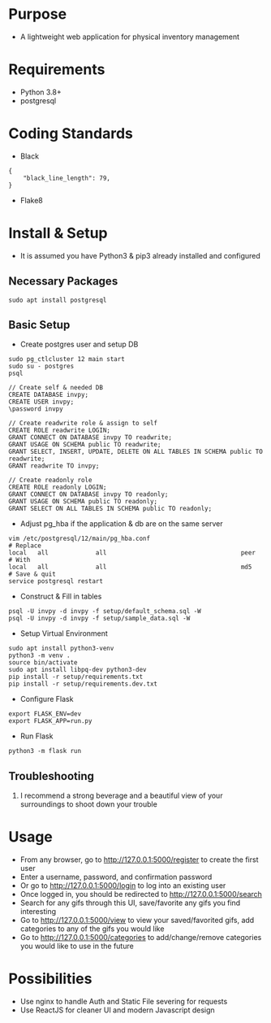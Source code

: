 # Purpose
* A lightweight web application for physical inventory management

# Requirements
* Python 3.8+
* postgresql

# Coding Standards
* Black
```
{
    "black_line_length": 79,
}
```
* Flake8

# Install & Setup
* It is assumed you have Python3 & pip3 already installed and configured

## Necessary Packages
```
sudo apt install postgresql
```

## Basic Setup
* Create postgres user and setup DB
```
sudo pg_ctlcluster 12 main start
sudo su - postgres
psql

// Create self & needed DB
CREATE DATABASE invpy;
CREATE USER invpy;
\password invpy

// Create readwrite role & assign to self
CREATE ROLE readwrite LOGIN;
GRANT CONNECT ON DATABASE invpy TO readwrite;
GRANT USAGE ON SCHEMA public TO readwrite;
GRANT SELECT, INSERT, UPDATE, DELETE ON ALL TABLES IN SCHEMA public TO readwrite;
GRANT readwrite TO invpy;

// Create readonly role
CREATE ROLE readonly LOGIN;
GRANT CONNECT ON DATABASE invpy TO readonly;
GRANT USAGE ON SCHEMA public TO readonly;
GRANT SELECT ON ALL TABLES IN SCHEMA public TO readonly;
```
* Adjust pg_hba if the application & db are on the same server
```
vim /etc/postgresql/12/main/pg_hba.conf
# Replace
local   all             all                                     peer
# With
local   all             all                                     md5
# Save & quit
service postgresql restart
```
* Construct & Fill in tables
```
psql -U invpy -d invpy -f setup/default_schema.sql -W
psql -U invpy -d invpy -f setup/sample_data.sql -W
```
* Setup Virtual Environment
```
sudo apt install python3-venv
python3 -m venv .
source bin/activate
sudo apt install libpq-dev python3-dev
pip install -r setup/requirements.txt
pip install -r setup/requirements.dev.txt
```
* Configure Flask
```
export FLASK_ENV=dev
export FLASK_APP=run.py
```
* Run Flask
```
python3 -m flask run
```

## Troubleshooting
1. I recommend a strong beverage and a beautiful view of your surroundings to shoot down your trouble

# Usage
* From any browser, go to http://127.0.0.1:5000/register to create the first user
* Enter a username, password, and confirmation password
* Or go to http://127.0.0.1:5000/login to log into an existing user
* Once logged in, you should be redirected to http://127.0.0.1:5000/search
* Search for any gifs through this UI, save/favorite any gifs you find interesting
* Go to http://127.0.0.1:5000/view to view your saved/favorited gifs, add categories to any of the gifs you would like
* Go to http://127.0.0.1:5000/categories to add/change/remove categories you would like to use in the future

# Possibilities
* Use nginx to handle Auth and Static File severing for requests
* Use ReactJS for cleaner UI and modern Javascript design
